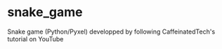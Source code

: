 # snake_game
Snake game (Python/Pyxel) developped by following CaffeinatedTech's tutorial on YouTube
